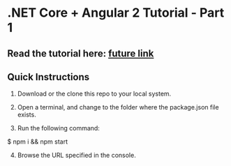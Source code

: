 # .NET Core + Angular 2 Tutorial - Part 1

## Read the tutorial here: [future link](http://www.accelebrate.com)

## Quick Instructions

1. Download or the clone this repo to your local system.

2. Open a terminal, and change to the folder where the package.json file exists.

3. Run the following command:

$ npm i && npm start

4. Browse the URL specified in the console.

